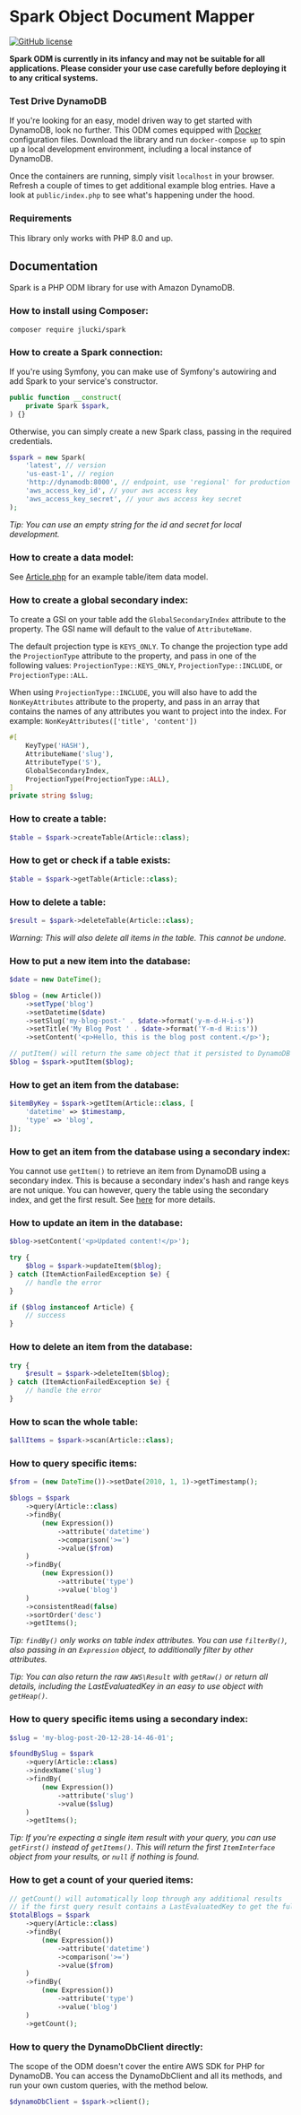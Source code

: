 # Spark Object Document Mapper

[![GitHub license](https://img.shields.io/github/license/Naereen/StrapDown.js.svg)](https://choosealicense.com/licenses/mit/)

**Spark ODM is currently in its infancy and may not be suitable for all applications. Please consider your use case carefully before deploying it to any critical systems.**

### Test Drive DynamoDB

If you're looking for an easy, model driven way to get started with DynamoDB, look no further. This ODM comes equipped with [Docker](https://docs.docker.com/get-docker/) configuration files. Download the library and run `docker-compose up` to spin up a local development environment, including a local instance of DynamoDB. 

Once the containers are running, simply visit `localhost` in your browser. Refresh a couple of times to get additional example blog entries. Have a look at `public/index.php` to see what's happening under the hood.

### Requirements

This library only works with PHP 8.0 and up.

## Documentation

Spark is a PHP ODM library for use with Amazon DynamoDB.

### How to install using Composer:

```
composer require jlucki/spark
```

### How to create a Spark connection:
If you're using Symfony, you can make use of Symfony's autowiring and add Spark to your service's constructor.
```php
public function __construct(
    private Spark $spark,
) {}
```

Otherwise, you can simply create a new Spark class, passing in the required credentials.
```php
$spark = new Spark(
    'latest', // version
    'us-east-1', // region
    'http://dynamodb:8000', // endpoint, use 'regional' for production
    'aws_access_key_id', // your aws access key
    'aws_access_key_secret', // your aws access key secret
);
```
*Tip: You can use an empty string for the id and secret for local development.*

### How to create a data model:
See [Article.php](https://github.com/jlucki/spark/blob/master/src/Spark/Model/Article.php) for an example table/item data model.

### How to create a global secondary index:
To create a GSI on your table add the `GlobalSecondaryIndex` attribute to the property. The GSI name will default to the value of `AttributeName`.

The default projection type is `KEYS_ONLY`. To change the projection type add the `ProjectionType` attribute to the property, and pass in one of the following values: `ProjectionType::KEYS_ONLY`, `ProjectionType::INCLUDE`, or `ProjectionType::ALL`.

When using `ProjectionType::INCLUDE`, you will also have to add the `NonKeyAttributes` attribute to the property, and pass in an array that contains the names of any attributes you want to project into the index. For example: `NonKeyAttributes(['title', 'content'])`  
```php
#[
    KeyType('HASH'),
    AttributeName('slug'),
    AttributeType('S'),
    GlobalSecondaryIndex,
    ProjectionType(ProjectionType::ALL),
]
private string $slug;
```

### How to create a table:
```php
$table = $spark->createTable(Article::class);
```

### How to get or check if a table exists:
```php
$table = $spark->getTable(Article::class);
```

### How to delete a table:
```php
$result = $spark->deleteTable(Article::class);
```
*Warning: This will also delete all items in the table. This cannot be undone.*

### How to put a new item into the database:
```php
$date = new DateTime();

$blog = (new Article())
    ->setType('blog')
    ->setDatetime($date)
    ->setSlug('my-blog-post-' . $date->format('y-m-d-H-i-s'))
    ->setTitle('My Blog Post ' . $date->format('Y-m-d H:i:s'))
    ->setContent('<p>Hello, this is the blog post content.</p>');

// putItem() will return the same object that it persisted to DynamoDB
$blog = $spark->putItem($blog);

```
### How to get an item from the database:
```php
$itemByKey = $spark->getItem(Article::class, [
    'datetime' => $timestamp,
    'type' => 'blog',
]);
```

### How to get an item from the database using a secondary index:

You cannot use `getItem()` to retrieve an item from DynamoDB using a secondary index. This is because a secondary index's hash and range keys are not unique. You can however, query the table using the secondary index, and get the first result. See [here](#how-to-query-specific-items-using-a-secondary-index) for more details.

### How to update an item in the database:
```php
$blog->setContent('<p>Updated content!</p>');

try {
    $blog = $spark->updateItem($blog);
} catch (ItemActionFailedException $e) {
    // handle the error
}

if ($blog instanceof Article) {
    // success
}
```

### How to delete an item from the database:
```php
try {
    $result = $spark->deleteItem($blog);
} catch (ItemActionFailedException $e) {
    // handle the error
}
```

### How to scan the whole table:
```php
$allItems = $spark->scan(Article::class);
```

### How to query specific items:
```php
$from = (new DateTime())->setDate(2010, 1, 1)->getTimestamp();

$blogs = $spark
    ->query(Article::class)
    ->findBy(
        (new Expression())
            ->attribute('datetime')
            ->comparison('>=')
            ->value($from)
    )
    ->findBy(
        (new Expression())
            ->attribute('type')
            ->value('blog')
    )
    ->consistentRead(false)
    ->sortOrder('desc')
    ->getItems();
```
*Tip: `findBy()` only works on table index attributes. You can use `filterBy()`, also passing in an `Expression` object, to additionally filter by other attributes.*

*Tip: You can also return the raw `AWS\Result` with `getRaw()` or return all details, including the LastEvaluatedKey in an easy to use object with `getHeap()`.*

### How to query specific items using a secondary index:
```php
$slug = 'my-blog-post-20-12-28-14-46-01';

$foundBySlug = $spark
    ->query(Article::class)
    ->indexName('slug')
    ->findBy(
        (new Expression())
            ->attribute('slug')
            ->value($slug)
    )
    ->getItems();
```
*Tip: If you're expecting a single item result with your query, you can use `getFirst()` instead of `getItems()`. This will return the first `ItemInterface` object from your results, or `null` if nothing is found.*

### How to get a count of your queried items:
```php
// getCount() will automatically loop through any additional results
// if the first query result contains a LastEvaluatedKey to get the full count
$totalBlogs = $spark
    ->query(Article::class)
    ->findBy(
        (new Expression())
            ->attribute('datetime')
            ->comparison('>=')
            ->value($from)
    )
    ->findBy(
        (new Expression())
            ->attribute('type')
            ->value('blog')
    )
    ->getCount();
```

### How to query the DynamoDbClient directly:
The scope of the ODM doesn't cover the entire AWS SDK for PHP for DynamoDB. You can access the DynamoDbClient and all its methods, and run your own custom queries, with the method below.
```php
$dynamoDbClient = $spark->client();
```
